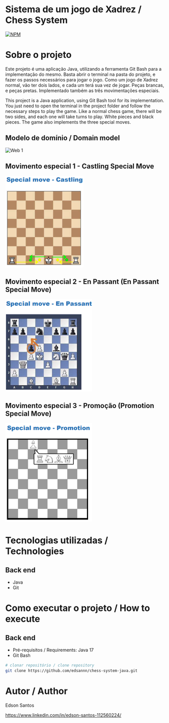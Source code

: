 # Sistema de um jogo de Xadrez / Chess System
[![NPM](https://img.shields.io/badge/license-MIT-green)](https://github.com/edsannn/chess-system-java/commit/a053cdbc5d6814ac9c311ba4e217dd03a86950cd)

# Sobre o projeto

Este projeto é uma aplicação Java, utilizando a ferramenta Git Bash para a implementação do mesmo. Basta abrir o terminal na pasta do projeto, e fazer os passos necessários para jogar o jogo. Como um jogo de Xadrez normal, vão ter dois lados, e cada um terá sua vez de jogar. Peças brancas, e peças pretas. Implementado também as três movimentações especiais.

This project is a Java application, using Git Bash tool for its implementation. You just need to open the terminal in the project folder and follow the necessary steps to play the game. Like a normal chess game, there will be two sides, and each one will take turns to play. White pieces and black pieces. The game also implements the three special moves.

## Modelo de domínio / Domain model
![Web 1](https://github.com/edsannn/assets/blob/main/Modelo%20de%20dom%C3%ADnio%20-%20Jogo%20de%20Xadrez.png)

## Movimento especial 1 - Castling Special Move
![Web 2](https://github.com/edsannn/assets/blob/main/Special%20Move%20-%20Castling.png)

## Movimento especial 2 - En Passant (En Passant Special Move)
![Web 3](https://github.com/edsannn/assets/blob/main/Special%20Move%20-%20En%20Passant.png)

## Movimento especial 3 - Promoção (Promotion Special Move)
![Web 4](https://github.com/edsannn/assets/blob/main/Special%20Move%20-%20Promotion.png)

# Tecnologias utilizadas / Technologies
## Back end
- Java
- Git

# Como executar o projeto / How to execute

## Back end
- Pré-requisitos / Requirements: Java 17
- Git Bash

```bash
# clonar repositório / clone repository
git clone https://github.com/edsannn/chess-system-java.git
```

# Autor / Author

Edson Santos

https://www.linkedin.com/in/edson-santos-112560224/
